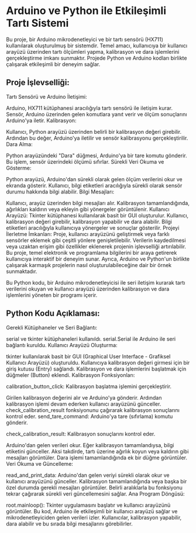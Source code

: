 # Arduino ve Python ile Etkileşimli Tartı Sistemi

Bu proje, bir Arduino mikrodenetleyici ve bir tartı sensörü (HX711) kullanılarak oluşturulmuş bir sistemdir. Temel amacı, kullanıcıya bir kullanıcı arayüzü üzerinden tartı ölçümleri yapma, kalibrasyon ve dara işlemlerini gerçekleştirme imkanı sunmaktır. Projede Python ve Arduino kodları birlikte çalışarak etkileşimli bir deneyim sağlar.

## Proje İşlevselliği:
Tartı Sensörü ve Arduino İletişimi:

Arduino, HX711 kütüphanesi aracılığıyla tartı sensörü ile iletişim kurar.
Sensör, Arduino üzerinden gelen komutlara yanıt verir ve ölçüm sonuçlarını Arduino'ya iletir.
Kalibrasyon:

Kullanıcı, Python arayüzü üzerinden belirli bir kalibrasyon değeri girebilir.
Ardından bu değer, Arduino'ya iletilir ve sensör kalibrasyonu gerçekleştirilir.
Dara Alma:

Python arayüzündeki "Dara" düğmesi, Arduino'ya bir tare komutu gönderir.
Bu işlem, sensör üzerindeki ölçümü sıfırlar.
Sürekli Veri Okuma ve Gösterme:

Python arayüzü, Arduino'dan sürekli olarak gelen ölçüm verilerini okur ve ekranda gösterir.
Kullanıcı, bilgi etiketleri aracılığıyla sürekli olarak sensör durumu hakkında bilgi alabilir.
Bilgi Mesajları:

Kullanıcı, arayüz üzerinden bilgi mesajları alır.
Kalibrasyon tamamlandığında, ağırlıkları kaldırın veya ekleyin gibi yönergeler görüntülenir.
Kullanıcı Arayüzü:
Tkinter kütüphanesi kullanılarak basit bir GUI oluşturulur.
Kullanıcı, kalibrasyon değeri girebilir, kalibrasyon yapabilir ve dara alabilir.
Bilgi etiketleri aracılığıyla kullanıcıya yönergeler ve sonuçlar gösterilir.
Projeyi İlerletme İmkanları:
Proje, kullanıcı arayüzünü geliştirmek veya farklı sensörler eklemek gibi çeşitli yönlere genişletilebilir.
Verilerin kaydedilmesi veya uzaktan erişim gibi özellikler eklenerek projenin işlevselliği artırılabilir.
Bu proje, temel elektronik ve programlama bilgilerini bir araya getirerek kullanıcıya interaktif bir deneyim sunar. Ayrıca, Arduino ve Python'un birlikte çalışarak karmaşık projelerin nasıl oluşturulabileceğine dair bir örnek sunmaktadır.


Bu Python kodu, bir Arduino mikrodenetleyicisi ile seri iletişim kurarak tartı verilerini okuyan ve kullanıcı arayüzü üzerinden kalibrasyon ve dara işlemlerini yöneten bir programı içerir.

## Python Kodu Açıklaması:
Gerekli Kütüphaneler ve Seri Bağlantı:

serial ve tkinter kütüphaneleri kullanıldı.
serial.Serial ile Arduino ile seri bağlantı kuruldu.
Kullanıcı Arayüzü Oluşturma:

tkinter kullanılarak basit bir GUI (Graphical User Interface - Grafiksel Kullanıcı Arayüzü) oluşturuldu.
Kullanıcıya kalibrasyon değeri girmesi için bir giriş kutusu (Entry) sağlandı.
Kalibrasyon ve dara işlemlerini başlatmak için düğmeler (Button) eklendi.
Kalibrasyon Fonksiyonları:

calibration_button_click: Kalibrasyon başlatma işlemini gerçekleştirir.

Girilen kalibrasyon değerini alır ve Arduino'ya gönderir.
Ardından kalibrasyon işlemi devam ederken kullanıcı arayüzünü günceller.
check_calibration_result fonksiyonunu çağırarak kalibrasyon sonuçlarını kontrol eder.
send_tare_command: Arduino'ya tare (sıfırlama) komutu gönderir.

check_calibration_result: Kalibrasyon sonuçlarını kontrol eder.

Arduino'dan gelen verileri okur.
Eğer kalibrasyon tamamlandıysa, bilgi etiketini günceller.
Aksi takdirde, tartı üzerine ağırlık koyun veya kaldırın gibi mesajları görüntüler.
Dara işlemi tamamlandığında ek bir düğme görüntüler.
Veri Okuma ve Güncelleme:

read_and_print_data: Arduino'dan gelen veriyi sürekli olarak okur ve kullanıcı arayüzünü günceller.
Kalibrasyon tamamlandığında veya başka bir özel durumda gerekli mesajları görüntüler.
Belirli aralıklarla bu fonksiyonu tekrar çağırarak sürekli veri güncellemesini sağlar.
Ana Program Döngüsü:

root.mainloop(): Tkinter uygulamasını başlatır ve kullanıcı arayüzünü görüntüler.
Bu kod, Arduino ile etkileşimli bir kullanıcı arayüzü sağlar ve mikrodenetleyiciden gelen verileri izler. Kullanıcılar, kalibrasyon yapabilir, dara alabilir ve bu sırada bilgi mesajlarını görebilirler.
